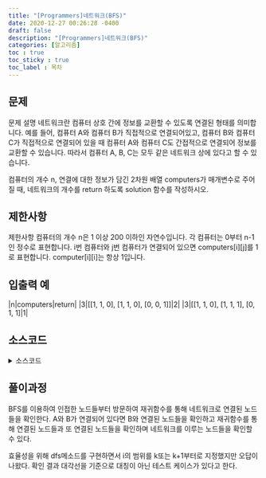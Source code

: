 ```yaml
---
title: "[Programmers]네트워크(BFS)"
date: 2020-12-27 00:26:28 -0400
draft: false
description: "[Programmers]네트워크(BFS)"
categories: [알고리즘]
toc : true
toc_sticky : true
toc_label : 목차
---
```


## 문제
문제 설명
네트워크란 컴퓨터 상호 간에 정보를 교환할 수 있도록 연결된 형태를 의미합니다. 예를 들어, 컴퓨터 A와 컴퓨터 B가 직접적으로 연결되어있고, 컴퓨터 B와 컴퓨터 C가 직접적으로 연결되어 있을 때 컴퓨터 A와 컴퓨터 C도 간접적으로 연결되어 정보를 교환할 수 있습니다. 따라서 컴퓨터 A, B, C는 모두 같은 네트워크 상에 있다고 할 수 있습니다.

컴퓨터의 개수 n, 연결에 대한 정보가 담긴 2차원 배열 computers가 매개변수로 주어질 때, 네트워크의 개수를 return 하도록 solution 함수를 작성하시오.


## 제한사항
제한사항
컴퓨터의 개수 n은 1 이상 200 이하인 자연수입니다.
각 컴퓨터는 0부터 n-1인 정수로 표현합니다.
i번 컴퓨터와 j번 컴퓨터가 연결되어 있으면 computers[i][j]를 1로 표현합니다.
computer[i][i]는 항상 1입니다.

## 입출력 예
|n|computers|return|
|3|[[1, 1, 0], [1, 1, 0], [0, 0, 1]]|2|
|3|[[1, 1, 0], [1, 1, 1], [0, 1, 1]|1|

## 소스코드

<details>
<summary>소스코드</summary>
<div markdown="1">

```java
import java.util.*;

class Solution {
public int solution(int n, int[][] computers) {
		int answer = 0;
		Queue q = new LinkedList();
		boolean check[] = new boolean[n];
		
		for(int i=0;i<computers.length;i++) {
			if(!check[i]) {
                answer++;
				dfs(i,computers,check);
			}
		}
		return answer;
	}
	
	public void dfs(int k, int[][]computers, boolean check[]) {
		check[k] = true;
		for(int i=0;i<computers.length;i++) {
			if(check[i]==false && computers[k][i]==1) {
				dfs(i,computers,check);
			}
		}
	}
}
```
</div>
</details>

## 풀이과정

BFS를 이용하여 인접한 노드들부터 방문하여 재귀함수를 통해 네트워크로 연결된 노드들을 확인한다.
A와 B가 연결되어 있다면 B와 연결된 노드들을 확인하고 재귀함수를 통해 연결된 노드들과 또 연결된 노드들을 확인하며 네트워크를 이루는 노드들을 확인할 수 있다.

효율성을 위해 dfs메소드를 구현하면서 i의 범위를 k또는 k+1부터로 지정했지만 오답이 나왔다.
확인 결과 대각선을 기준으로 대칭이 아닌 테스트 케이스가 있다고 한다. 

